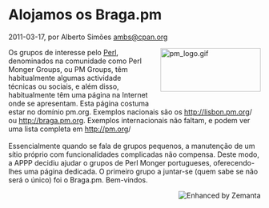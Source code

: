
# Alojamos os Braga.pm

 2011-03-17, por Alberto Simões <ambs@cpan.org>

<img alt="pm_logo.gif" src="%%BASE_URI%%imgs/pm_logo.gif" class="mt-image-right" style="float: right; margin: 0pt 0pt 20px 20px;" height="87" width="200" /> <div>Os grupos de interesse pelo <a class="zem_slink" href="http://www.perl.org/" title="Perl" rel="homepage">Perl</a>, denominados na comunidade como Perl Monger Groups, ou PM Groups, têm habitualmente algumas actividade técnicas ou sociais, e além disso, habitualmente têm uma página na Internet onde se apresentam. Esta página costuma estar no domínio pm.org. Exemplos nacionais são os <a href="http://lisbon.pm.org/">http://lisbon.pm.org</a>/ ou <a href="http://braga.pm.org/">http://braga.pm.org</a>. Exemplos internacionais não faltam, e podem ver uma lista completa em <a href="http://pm.org/">http://pm.org</a>/<br /><br />Essencialmente quando se fala de grupos pequenos, a manutenção de um sítio próprio com funcionalidades complicadas não compensa. Deste modo, a APPP decidiu ajudar o grupos de Perl Monger portugueses, oferecendo-lhes uma página dedicada. O primeiro grupo a juntar-se (quem sabe se não será o único) foi o Braga.pm. Bem-vindos.<br /></div>

<div style="margin-top: 10px; height: 15px;" class="zemanta-pixie"><a class="zemanta-pixie-a" href="http://www.zemanta.com/" title="Enhanced by Zemanta"><img style="border: medium none; float: right;" class="zemanta-pixie-img" src="http://img.zemanta.com/zemified_e.png?x-id=cf9260d8-8259-4ddd-8ac3-e43d8a4da707" alt="Enhanced by Zemanta" /></a></div>
